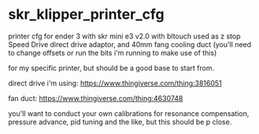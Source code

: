 # skr_klipper_printer_cfg
printer cfg for ender 3 with skr mini e3 v2.0 with bltouch used as z stop Speed Drive direct drive adaptor, and 40mm fang cooling duct (you'll need to change offsets or run the bits i'm running to make use of this)

for my specific printer, but should be a good base to start from.

direct drive i'm using: https://www.thingiverse.com/thing:3816051

fan duct: https://www.thingiverse.com/thing:4630748

you'll want to conduct your own calibrations for resonance compensation, pressure advance, pid tuning and the like, but this should be p close.
